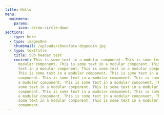 ```yaml
---
title: Hello
menu:
  mainmenu:
    params:
      icon: arrow-circle-down
sections:
  - type: hero
  - type: imageoOne
    thumbnail: /uploads/chocolate-dogecoin.jpg
  - type: textTitle
    title: Sub header test
    content: This is some text in a modular component. This is some text in a
      modular component. This is some text in a modular component. This is some
      text in a modular component. This is some text in a modular component.
      This is some text in a modular component. This is some text in a modular
      component. This is some text in a modular component. This is some text in
      a modular component. This is some text in a modular component. This is
      some text in a modular component. This is some text in a modular
      component. This is some text in a modular component. This is some text in
      a modular component. This is some text in a modular component. This is
      some text in a modular component. This is some text in a modular
      component.
---
```

